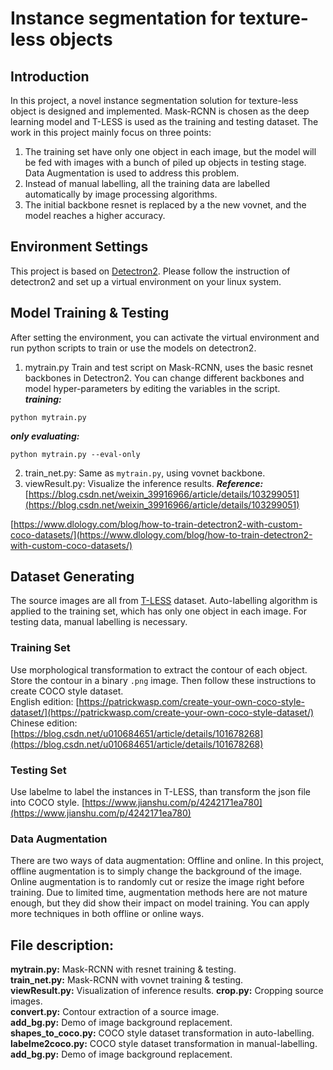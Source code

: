 # Instance segmentation for texture-less objects  
## Introduction
In this project, a novel instance segmentation solution for texture-less object is designed and implemented. Mask-RCNN is chosen as the deep learning model and T-LESS  is used as the training and testing dataset. The work in this project mainly focus on three points:   
1. The training set have only one object in each image, but the model will be fed with images with a bunch of piled up objects in testing stage. Data Augmentation is used to address this problem.    
2. Instead of manual labelling, all the training data are labelled automatically by image processing algorithms.
3. The initial backbone resnet is replaced by a the new vovnet, and the model reaches a higher accuracy.   

## Environment Settings
This project is based on [Detectron2](https://github.com/facebookresearch/detectron2). Please follow the instruction of detectron2 and set up a virtual environment on your linux system.   

## Model Training & Testing
After setting the environment, you can activate the virtual environment and run python scripts to train or use the models on detectron2.    
1. mytrain.py
Train and test script on Mask-RCNN, uses the basic resnet backbones in Detectron2. You can change different backbones and model hyper-parameters by editing the variables in the script.    
***training:***
```
python mytrain.py
```
***only evaluating:***
```
python mytrain.py --eval-only
```   
2. train_net.py: Same as ``mytrain.py``, using vovnet backbone.   
3. viewResult.py: Visualize the inference results. 
***Reference:***
[https://blog.csdn.net/weixin_39916966/article/details/103299051](https://blog.csdn.net/weixin_39916966/article/details/103299051)        

[https://www.dlology.com/blog/how-to-train-detectron2-with-custom-coco-datasets/](https://www.dlology.com/blog/how-to-train-detectron2-with-custom-coco-datasets/)    

## Dataset Generating
The source images are all from [T-LESS](http://cmp.felk.cvut.cz/t-less/) dataset. Auto-labelling algorithm is applied to the training set, which has only one object in each image. For testing data, manual labelling is necessary.    
### Training Set
Use morphological transformation to extract the contour of each object. Store the contour in a binary ```.png``` image. Then follow these instructions to create COCO style dataset.    
English edition: [https://patrickwasp.com/create-your-own-coco-style-dataset/](https://patrickwasp.com/create-your-own-coco-style-dataset/)    
Chinese edition: [https://blog.csdn.net/u010684651/article/details/101678268](https://blog.csdn.net/u010684651/article/details/101678268)    

### Testing Set
Use labelme to label the instances in T-LESS, than transform the json file into COCO style. [https://www.jianshu.com/p/4242171ea780](https://www.jianshu.com/p/4242171ea780)    

### Data Augmentation
There are two ways of data augmentation: Offline and online. In this project, offline augmentation is to simply change the background of the image. Online augmentation is to randomly cut or resize the image right before training. Due to limited time, augmentation methods here are not mature enough, but they did show their impact on model training. You can apply more techniques in both offline or online ways.    

## File description:
**mytrain.py:** Mask-RCNN with resnet training & testing.    
**train_net.py:** Mask-RCNN with vovnet training & testing.    
**viewResult.py:** Visualization of inference results.
**crop.py:** Cropping source images.    
**convert.py:** Contour extraction of a source image.    
**add_bg.py:** Demo of image background replacement.    
**shapes_to_coco.py:** COCO style dataset transformation in auto-labelling.    
**labelme2coco.py:** COCO style dataset transformation in manual-labelling.    
**add_bg.py:** Demo of image background replacement.